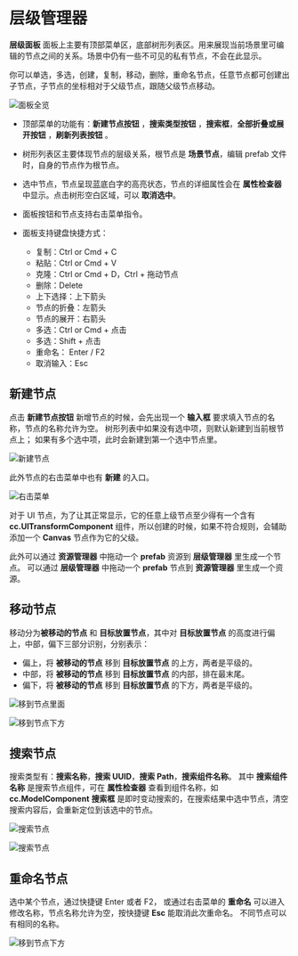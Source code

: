 # 层级管理器

**层级面板** 面板上主要有顶部菜单区，底部树形列表区。用来展现当前场景里可编辑的节点之间的关系。场景中仍有一些不可见的私有节点，不会在此显示。

你可以单选，多选，创建，复制，移动，删除，重命名节点，任意节点都可创建出子节点，子节点的坐标相对于父级节点，跟随父级节点移动。

![面板全览](img/thumb.gif)

- 顶部菜单的功能有：**新建节点按钮** ，**搜索类型按钮** ，**搜索框**，**全部折叠或展开按钮** ，**刷新列表按钮** 。
- 树形列表区主要体现节点的层级关系，根节点是 **场景节点**，编辑 prefab 文件时，自身的节点作为根节点。
- 选中节点，节点呈现蓝底白字的高亮状态，节点的详细属性会在 **属性检查器** 中显示。点击树形空白区域，可以 **取消选中**。
- 面板按钮和节点支持右击菜单指令。
- 面板支持键盘快捷方式：

    - 复制：Ctrl or Cmd + C
    - 粘贴：Ctrl or Cmd + V
    - 克隆：Ctrl or Cmd + D，Ctrl + 拖动节点
    - 删除：Delete
    - 上下选择：上下箭头
    - 节点的折叠：左箭头
    - 节点的展开：右箭头
    - 多选：Ctrl or Cmd + 点击
    - 多选：Shift + 点击
    - 重命名： Enter / F2
    - 取消输入：Esc

## 新建节点

点击 **新建节点按钮** 新增节点的时候，会先出现一个 **输入框** 要求填入节点的名称，节点的名称允许为空。
树形列表中如果没有选中项，则默认新建到当前根节点上；
如果有多个选中项，此时会新建到第一个选中节点里。

![新建节点](img/create.png)

此外节点的右击菜单中也有 **新建** 的入口。

![右击菜单](img/context-menu.png)

对于 UI 节点，为了让其正常显示，它的任意上级节点至少得有一个含有 **cc.UITransformComponent** 组件，所以创建的时候，如果不符合规则，会辅助添加一个 **Canvas** 节点作为它的父级。

此外可以通过 **资源管理器** 中拖动一个 **prefab** 资源到 **层级管理器** 里生成一个节点。
可以通过 **层级管理器** 中拖动一个 **prefab** 节点到 **资源管理器** 里生成一个资源。

## 移动节点

移动分为**被移动的节点** 和 **目标放置节点**，其中对 **目标放置节点** 的高度进行偏上，中部，偏下三部分识别，分别表示：

- 偏上，将 **被移动的节点** 移到 **目标放置节点** 的上方，两者是平级的。
- 中部，将 **被移动的节点** 移到 **目标放置节点** 的内部，排在最末尾。
- 偏下，将 **被移动的节点** 移到 **目标放置节点** 的下方，两者是平级的。

![移到节点里面](img/drop.png)

![移到节点下方](img/after.png)


## 搜索节点

搜索类型有：**搜索名称**，**搜索 UUID**，**搜索 Path**，**搜索组件名称**。
其中 **搜索组件名称** 是搜索节点组件，可在 **属性检查器** 查看到组件名称，如 **cc.ModelComponent**
**搜索框** 是即时变动搜索的，在搜索结果中选中节点，清空搜索内容后，会重新定位到该选中的节点。


![搜索节点](img/search-type.png)

![搜索节点](img/search.png)


## 重命名节点

选中某个节点，通过快捷键 Enter 或者 F2， 或通过右击菜单的 **重命名** 可以进入修改名称，节点名称允许为空，按快捷键 **Esc** 能取消此次重命名。
不同节点可以有相同的名称。

![移到节点下方](img/rename.png)
